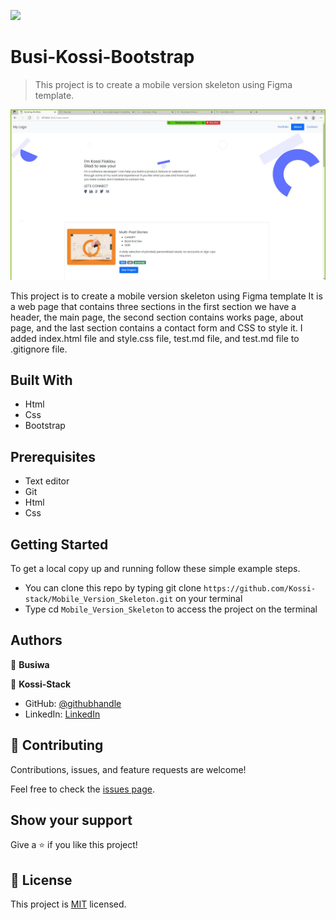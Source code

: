 ![](https://img.shields.io/badge/Microverse-blueviolet)

# Busi-Kossi-Bootstrap

> This project is to create a mobile version skeleton using Figma template.

![screenshot](assets/Busi-Kossi.JPG)

This project is to create a mobile version skeleton using Figma template
It is a web page that contains three sections in the first section we have a header, the main page, the second section contains works page, about page, and the last section contains a contact form and CSS to style it. I added index.html file and style.css file, test.md file, and test.md file to .gitignore file.

## Built With

- Html
- Css
- Bootstrap

##  Prerequisites

- Text editor
- Git
- Html
- Css

## Getting Started

To get a local copy up and running follow these simple example steps.

- You can clone this repo by typing git clone `https://github.com/Kossi-stack/Mobile_Version_Skeleton.git` on your terminal
- Type cd `Mobile_Version_Skeleton` to access the project on the terminal

## Authors

👤 **Busiwa**

👤 **Kossi-Stack**

- GitHub: [@githubhandle](https://github.com/Kossi-stack/Mobile_Version_Skeleton)
- LinkedIn: [LinkedIn](https://www.linkedin.com/in/kossifioklou2406/)


## 🤝 Contributing

Contributions, issues, and feature requests are welcome!

Feel free to check the [issues page](https://github.com/Kossi-stack/Mobile_Version_Skeleton/issues).

## Show your support

Give a ⭐️ if you like this project!

## 📝 License

This project is [MIT](./MIT.md) licensed.
